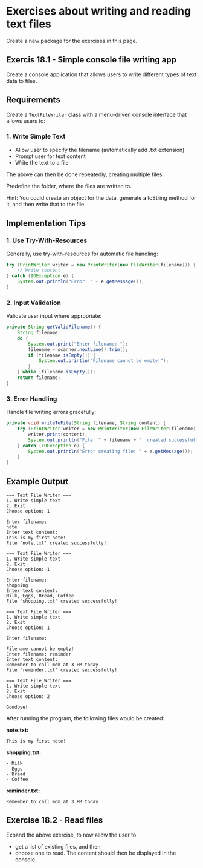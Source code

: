 # Exercises about writing and reading text files

Create a new package for the exercises in this page.

## Exercis 18.1 - Simple console file writing app

Create a console application that allows users to write different types of text data to files. 

## Requirements

Create a `TextFileWriter` class with a menu-driven console interface that allows users to:

### 1. Write Simple Text
- Allow user to specify the filename (automatically add .txt extension)
- Prompt user for text content
- Write the text to a file

The above can then be done repeatedly, creating multiple files.

Predefine the folder, where the files are written to.

Hint: You could create an object for the data, generate a toString method for it, and then write that to the file.


## Implementation Tips

### 1. Use Try-With-Resources
Generally, use try-with-resources for automatic file handling:

```java
try (PrintWriter writer = new PrintWriter(new FileWriter(filename))) {
    // Write content
} catch (IOException e) {
    System.out.println("Error: " + e.getMessage());
}
```

### 2. Input Validation
Validate user input where appropriate:

```java
private String getValidFilename() {
    String filename;
    do {
        System.out.print("Enter filename: ");
        filename = scanner.nextLine().trim();
        if (filename.isEmpty()) {
            System.out.println("Filename cannot be empty!");
        }
    } while (filename.isEmpty());
    return filename;
}
```

### 3. Error Handling
Handle file writing errors gracefully:

```java
private void writeToFile(String filename, String content) {
    try (PrintWriter writer = new PrintWriter(new FileWriter(filename))) {
        writer.print(content);
        System.out.println("File '" + filename + "' created successfully!");
    } catch (IOException e) {
        System.out.println("Error creating file: " + e.getMessage());
    }
}
```

## Example Output

```
=== Text File Writer ===
1. Write simple text
2. Exit
Choose option: 1

Enter filename: 
note
Enter text content: 
This is my first note!
File 'note.txt' created successfully!

=== Text File Writer ===
1. Write simple text
2. Exit
Choose option: 1

Enter filename: 
shopping
Enter text content: 
Milk, Eggs, Bread, Coffee
File 'shopping.txt' created successfully!

=== Text File Writer ===
1. Write simple text
2. Exit
Choose option: 1

Enter filename: 

Filename cannot be empty!
Enter filename: reminder
Enter text content: 
Remember to call mom at 3 PM today
File 'reminder.txt' created successfully!

=== Text File Writer ===
1. Write simple text
2. Exit
Choose option: 2

Goodbye!
```

After running the program, the following files would be created:

**note.txt:**
```
This is my first note!
```

**shopping.txt:**
```
- Milk
- Eggs
- Bread
- Coffee
```

**reminder.txt:**
```
Remember to call mom at 3 PM today
```

## Exercise 18.2 - Read files

Expand the above exercise, to now allow the user to
- get a list of existing files, and then 
- choose one to read. The content should then be displayed in the console.